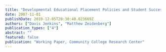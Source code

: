 ```yaml
---
title: "Developmental Educational Placement Policies and Student Success in the Connecticut Community Colleges"
date: 2007-11-01
publishDate: 2019-12-05T20:30:40.023669Z
authors: ["Davis Jenkins", "Matthew Zeidenberg"]
publication_types: ["4"]
abstract: ""
featured: false
publication: "Working Paper, Community College Research Center"
---
```


